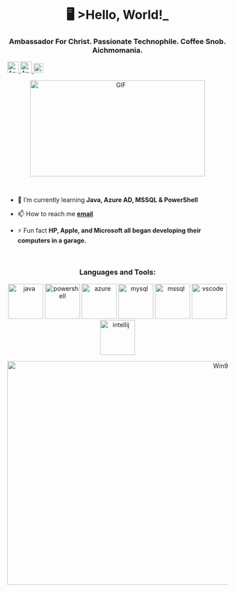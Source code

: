 <h1 align="center">🖥️ >Hello, World!_</h1>
<h3 align="center">Ambassador For Christ. Passionate Technophile. Coffee Snob. Aichmomania.</h3>

<a href="https://carbonite.co.za/index.php?members/andrew_smith.15597/">
  <img alt="Andrew_Smith | Carbonite" width="26px" src="https://i.imgur.com/VX3ERjw.png" />
</a>
<a href="https://linkedin.com/in/andrezsmit">
  <img alt="Andrew_Smith's LinkedIn" width="26px" src="https://i.imgur.com/EUZ0btH.png" />
</a>
<a href="https://open.spotify.com/playlist/76Hxoh9ceKX8rPsmZVITyU?si=ff0422e5ec284620">
  <img alt="Music of the Harry Potter films" width="22px" src="https://upload.wikimedia.org/wikipedia/commons/1/19/Spotify_logo_without_text.svg" />
</a>

<p align="center"> <img alt="GIF" src="https://c.tenor.com/mGgWY8RkgYMAAAAC/hello-world.gif?raw=true" width="400" height="220"/>

&nbsp;&nbsp;

- 🌱 I’m currently learning **Java, Azure AD, MSSQL & PowerShell**

- 📫 How to reach me **[email](mailto:andrez.smit@gmail.com)**

- ⚡ Fun fact **HP, Apple, and Microsoft all began developing their computers in a garage.**

&nbsp;&nbsp;

<h3 align="middle">Languages and Tools:</h3>
<p align="middle"> <img src="https://i.imgur.com/4dZYy5v.png" alt="java" width="80" height="80"/> </a> 
<img src="https://i.imgur.com/TokWX2v.png" alt="powershell" width="80" height="80"/> </a> 
<img src="https://i.imgur.com/LZu4AdR.png" alt="azure" width="80" height="80"/> </a> 
<img src="https://i.imgur.com/NL0HRop.png" alt="mysql" width="80" height="80"/> </a> 
<img src="https://i.imgur.com/NgtgbUq.png" alt="mssql" width="80" height="80"/> </a>  
<img src="https://i.imgur.com/qVIcSpH.png" alt="vscode" width="80" height="80"/> </a> 
<img src="https://i.imgur.com/mQIDCpH.png" alt="intellij" width="80" height="80"/> </a> </p>




<p align="center"> <img alt="Win95" src="https://www.bleepstatic.com/content/hl-images/2021/03/27/windows-95-header.jpg" width="968" height="512"/>
